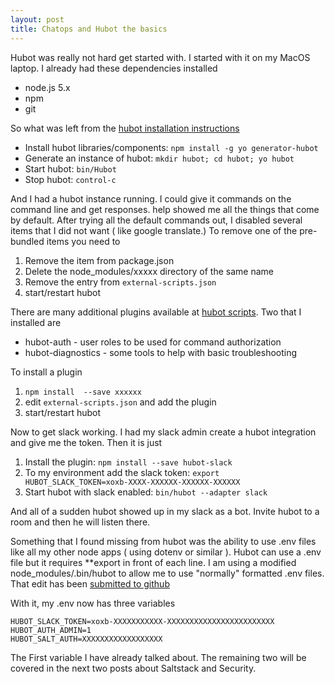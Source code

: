 ```yaml
---
layout: post
title: Chatops and Hubot the basics
---
```

Hubot was really not hard get started with.   I started with it on my MacOS laptop.   I already had these dependencies installed

* node.js 5.x
* npm
* git

So what was left from the [hubot installation instructions ](https://hubot.github.com/docs/)

* Install hubot libraries/components: `npm install -g yo generator-hubot`
* Generate an instance of hubot: `mkdir hubot; cd hubot; yo hubot`
* Start hubot: `bin/Hubot`
* Stop hubot: `control-c`

And I had a hubot instance running.   I could give it commands on the command line and get responses.  help showed me all the things that come by default.  After trying all the default commands out, I disabled several items that I did not want ( like google translate.)  To remove one of the pre-bundled items you need to

1. Remove the item from package.json
2. Delete the node_modules/xxxxx directory of the same name
3. Remove the entry from `external-scripts.json`
4. start/restart hubot

There are many additional plugins available at [hubot scripts](https://github.com/hubot-scripts).  Two that I installed are

* hubot-auth - user roles to be used for command authorization
* hubot-diagnostics - some tools to help with basic troubleshooting

To install a plugin

1. `npm install  --save xxxxxx`
2. edit `external-scripts.json` and add the plugin
3. start/restart hubot


Now to get slack working.  I had my slack admin create a hubot integration and give me the token.   Then it is just

1. Install the plugin: `npm install --save hubot-slack`
2. To my environment add the slack token: `export HUBOT_SLACK_TOKEN=xoxb-XXXX-XXXXXX-XXXXXX-XXXXXX`
3. Start hubot with slack enabled:  `bin/hubot --adapter slack`

And all of a sudden hubot showed up in my slack as a bot.  Invite hubot to a room and then he will listen there.

Something that I found missing from hubot was the ability to use .env files like all my other node apps ( using dotenv or similar ).  Hubot can use a .env file but it requires **export in front of each line.   I am using a modified node_modules/.bin/hubot to allow me to use "normally" formatted .env files.  That edit has been [submitted to github](https://github.com/github/hubot/issues/1153)

With it, my .env now has three variables

```
HUBOT_SLACK_TOKEN=xoxb-XXXXXXXXXXX-XXXXXXXXXXXXXXXXXXXXXXXX
HUBOT_AUTH_ADMIN=1
HUBOT_SALT_AUTH=XXXXXXXXXXXXXXXXXX
```

The First variable I have already talked about.  The remaining two will be covered in the next two posts about Saltstack and Security.
